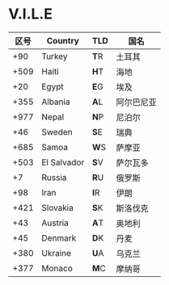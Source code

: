 # V.I.L.E

| 区号 | Country     | TLD    | 国名       |
| ---- | ----------- |:------ | ---------- |
| +90  | Turkey      | **T**R | 土耳其     |
| +509 | Haiti       | **H**T | 海地       |
| +20  | Egypt       | **E**G | 埃及       |
| +355 | Albania     | **A**L | 阿尔巴尼亚 |
| +977 | Nepal       | **N**P | 尼泊尔     |
| +46  | Sweden      | **S**E | 瑞典       |
| +685 | Samoa       | **W**S | 萨摩亚     |
| +503 | El Salvador | **S**V | 萨尔瓦多   |
| +7   | Russia      | **R**U | 俄罗斯     |
| +98  | Iran        | **I**R | 伊朗       |
| +421 | Slovakia    | **S**K | 斯洛伐克   |
| +43  | Austria     | **A**T | 奥地利     |
| +45  | Denmark     | **D**K | 丹麦       |
| +380 | Ukraine     | **U**A | 乌克兰     |
| +377 | Monaco      | **M**C | 摩纳哥     |
